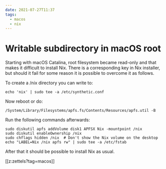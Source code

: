 ```yaml
---
date: 2021-07-27T11:37
tags:
  - macos
  - nix
---
```


# Writable subdirectory in macOS root

Starting with macOS Catalina, root filesystem became read-only and that makes it difficult to install Nix. There is a corresponding key in Nix installer, but should it fail for some reason it is possible to overcome it as follows. 

To create a /nix directory you can write to:

    echo 'nix' | sudo tee -a /etc/synthetic.conf
    
Now reboot or do:

	/System/Library/Filesystems/apfs.fs/Contents/Resources/apfs.util -B

Run the following commands afterwards:

	sudo diskutil apfs addVolume disk1 APFSX Nix -mountpoint /nix
	sudo diskutil enableOwnership /nix
	sudo chflags hidden /nix  # Don't show the Nix volume on the desktop
	echo "LABEL=Nix /nix apfs rw" | sudo tee -a /etc/fstab

After that it should be possible to install Nix as usual.

[[z:zettels?tag=macos]]
